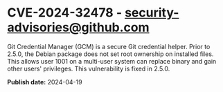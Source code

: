 # CVE-2024-32478 - security-advisories@github.com

Git Credential Manager (GCM) is a secure Git credential helper. Prior to 2.5.0, the Debian package does not set root ownership on installed files. This allows user 1001 on a multi-user system can replace binary and gain other users' privileges. This vulnerability is fixed in 2.5.0.


**Publish date:** 2024-04-19
